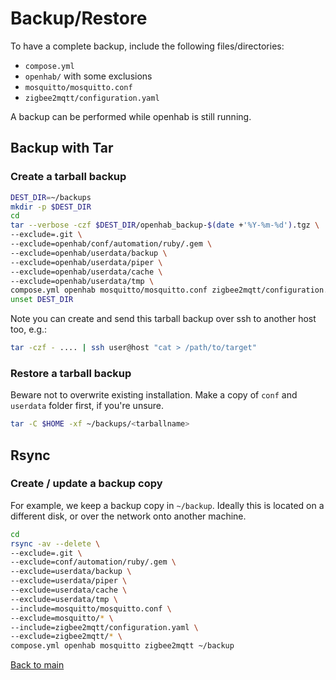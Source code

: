 # Backup/Restore

To have a complete backup, include the following files/directories:

- `compose.yml`
- `openhab/` with some exclusions
- `mosquitto/mosquitto.conf`
- `zigbee2mqtt/configuration.yaml`

A backup can be performed while openhab is still running.

## Backup with Tar

### Create a tarball backup

```sh
DEST_DIR=~/backups
mkdir -p $DEST_DIR
cd
tar --verbose -czf $DEST_DIR/openhab_backup-$(date +'%Y-%m-%d').tgz \
--exclude=.git \
--exclude=openhab/conf/automation/ruby/.gem \
--exclude=openhab/userdata/backup \
--exclude=openhab/userdata/piper \
--exclude=openhab/userdata/cache \
--exclude=openhab/userdata/tmp \
compose.yml openhab mosquitto/mosquitto.conf zigbee2mqtt/configuration.yaml
unset DEST_DIR
```

Note you can create and send this tarball backup over ssh to another host too, e.g.:

```sh
tar -czf - .... | ssh user@host "cat > /path/to/target"
```

### Restore a tarball backup

Beware not to overwrite existing installation. Make a copy of `conf` and `userdata` folder first, if you're unsure.

```sh
tar -C $HOME -xf ~/backups/<tarballname>
```

## Rsync

### Create / update a backup copy

For example, we keep a backup copy in `~/backup`. Ideally this is located on a different disk, or over the network onto another machine.

```sh
cd
rsync -av --delete \
--exclude=.git \
--exclude=conf/automation/ruby/.gem \
--exclude=userdata/backup \
--exclude=userdata/piper \
--exclude=userdata/cache \
--exclude=userdata/tmp \
--include=mosquitto/mosquitto.conf \
--exclude=mosquitto/* \
--include=zigbee2mqtt/configuration.yaml \
--exclude=zigbee2mqtt/* \
compose.yml openhab mosquitto zigbee2mqtt ~/backup
```

[Back to main](README.md)
